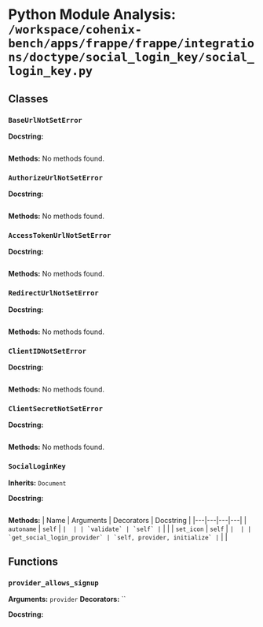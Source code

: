 # Python Module Analysis: `/workspace/cohenix-bench/apps/frappe/frappe/integrations/doctype/social_login_key/social_login_key.py`

## Classes

### `BaseUrlNotSetError`


**Docstring:**
```

```

**Methods:**
No methods found.

### `AuthorizeUrlNotSetError`


**Docstring:**
```

```

**Methods:**
No methods found.

### `AccessTokenUrlNotSetError`


**Docstring:**
```

```

**Methods:**
No methods found.

### `RedirectUrlNotSetError`


**Docstring:**
```

```

**Methods:**
No methods found.

### `ClientIDNotSetError`


**Docstring:**
```

```

**Methods:**
No methods found.

### `ClientSecretNotSetError`


**Docstring:**
```

```

**Methods:**
No methods found.

### `SocialLoginKey`
**Inherits:** `Document`


**Docstring:**
```

```

**Methods:**
| Name | Arguments | Decorators | Docstring |
|---|---|---|---|
| `autoname` | `self` | `` |  |
| `validate` | `self` | `` |  |
| `set_icon` | `self` | `` |  |
| `get_social_login_provider` | `self, provider, initialize` | `` |  |





## Functions

### `provider_allows_signup`
**Arguments:** `provider`
**Decorators:** ``

**Docstring:**
```

```

